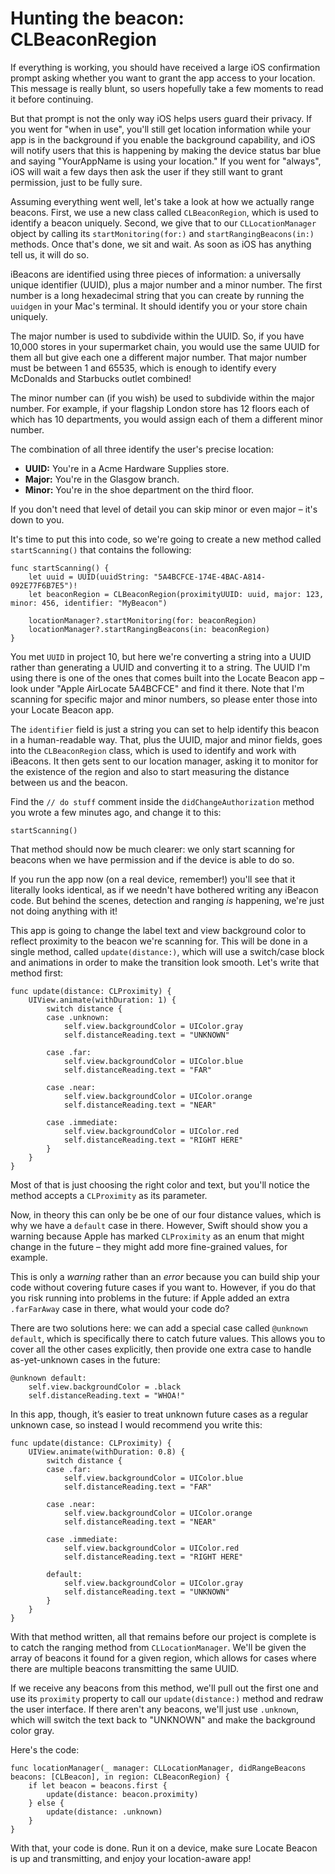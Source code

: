 # Hunting the beacon: CLBeaconRegion

<!-- YOUTUBE: HcS4U4aOeCI -->

If everything is working, you should have received a large iOS confirmation prompt asking whether you want to grant the app access to your location. This message is really blunt, so users hopefully take a few moments to read it before continuing.

But that prompt is not the only way iOS helps users guard their privacy. If you went for "when in use", you'll still get location information while your app is in the background if you enable the background capability, and iOS will notify users that this is happening by making the device status bar blue and saying "YourAppName is using your location." If you went for "always", iOS will wait a few days then ask the user if they still want to grant permission, just to be fully sure.

Assuming everything went well, let's take a look at how we actually range beacons. First, we use a new class called `CLBeaconRegion`, which is used to identify a beacon uniquely. Second, we give that to our `CLLocationManager` object by calling its `startMonitoring(for:)` and `startRangingBeacons(in:)` methods. Once that's done, we sit and wait. As soon as iOS has anything tell us, it will do so.

iBeacons are identified using three pieces of information: a universally unique identifier (UUID), plus a major number and a minor number. The first number is a long hexadecimal string that you can create by running the `uuidgen` in your Mac's terminal. It should identify you or your store chain uniquely.

The major number is used to subdivide within the UUID. So, if you have 10,000 stores in your supermarket chain, you would use the same UUID for them all but give each one a different major number. That major number must be between 1 and 65535, which is enough to identify every McDonalds and Starbucks outlet combined!

The minor number can (if you wish) be used to subdivide within the major number. For example, if your flagship London store has 12 floors each of which has 10 departments, you would assign each of them a different minor number.

The combination of all three identify the user's precise location:

- **UUID:** You're in a Acme Hardware Supplies store.
- **Major:** You're in the Glasgow branch.
- **Minor:** You're in the shoe department on the third floor.

If you don't need that level of detail you can skip minor or even major – it's down to you.

It's time to put this into code, so we're going to create a new method called `startScanning()` that contains the following:

    func startScanning() {
        let uuid = UUID(uuidString: "5A4BCFCE-174E-4BAC-A814-092E77F6B7E5")!
        let beaconRegion = CLBeaconRegion(proximityUUID: uuid, major: 123, minor: 456, identifier: "MyBeacon")

        locationManager?.startMonitoring(for: beaconRegion)
        locationManager?.startRangingBeacons(in: beaconRegion)
    }

You met `UUID` in project 10, but here we're converting a string into a UUID rather than generating a UUID and converting it to a string. The UUID I'm using there is one of the ones that comes built into the Locate Beacon app – look under "Apple AirLocate 5A4BCFCE" and find it there. Note that I'm scanning for specific major and minor numbers, so please enter those into your Locate Beacon app.

The `identifier` field is just a string you can set to help identify this beacon in a human-readable way. That, plus the UUID, major and minor fields, goes into the `CLBeaconRegion` class, which is used to identify and work with iBeacons. It then gets sent to our location manager, asking it to monitor for the existence of the region and also to start measuring the distance between us and the beacon.

Find the `// do stuff` comment inside the `didChangeAuthorization` method you wrote a few minutes ago, and change it to this:

    startScanning()

That method should now be much clearer: we only start scanning for beacons when we have permission and if the device is able to do so.

If you run the app now (on a real device, remember!) you'll see that it literally looks identical, as if we needn't have bothered writing any iBeacon code. But behind the scenes, detection and ranging *is* happening, we're just not doing anything with it!

This app is going to change the label text and view background color to reflect proximity to the beacon we're scanning for. This will be done in a single method, called `update(distance:)`, which will use a switch/case block and animations in order to make the transition look smooth. Let's write that method first:

    func update(distance: CLProximity) {
        UIView.animate(withDuration: 1) {
            switch distance {
            case .unknown:
                self.view.backgroundColor = UIColor.gray
                self.distanceReading.text = "UNKNOWN"

            case .far:
                self.view.backgroundColor = UIColor.blue
                self.distanceReading.text = "FAR"

            case .near:
                self.view.backgroundColor = UIColor.orange
                self.distanceReading.text = "NEAR"

            case .immediate:
                self.view.backgroundColor = UIColor.red
                self.distanceReading.text = "RIGHT HERE"
            }
        }
    }

Most of that is just choosing the right color and text, but you'll notice the method accepts a `CLProximity` as its parameter.

Now, in theory this can only be be one of our four distance values, which is why we have a `default` case in there. However, Swift should show you a warning because Apple has marked `CLProximity` as an enum that might change in the future – they might add more fine-grained values, for example. 

This is only a *warning* rather than an *error* because you can build ship your code without covering future cases if you want to. However, if you do that you risk running into problems in the future: if Apple added an extra `.farFarAway` case in there, what would your code do?

There are two solutions here: we can add a special case called `@unknown default`, which is specifically there to catch future values. This allows you to cover all the other cases explicitly, then provide one extra case to handle as-yet-unknown cases in the future:

    @unknown default:
        self.view.backgroundColor = .black
        self.distanceReading.text = "WHOA!"
    
In this app, though, it’s easier to treat unknown future cases as a regular unknown case, so instead I would recommend you write this:

    func update(distance: CLProximity) {
        UIView.animate(withDuration: 0.8) {
            switch distance {
            case .far:
                self.view.backgroundColor = UIColor.blue
                self.distanceReading.text = "FAR"

            case .near:
                self.view.backgroundColor = UIColor.orange
                self.distanceReading.text = "NEAR"

            case .immediate:
                self.view.backgroundColor = UIColor.red
                self.distanceReading.text = "RIGHT HERE"
                
            default:
                self.view.backgroundColor = UIColor.gray
                self.distanceReading.text = "UNKNOWN"
            }
        }
    }

With that method written, all that remains before our project is complete is to catch the ranging method from `CLLocationManager`. We'll be given the array of beacons it found for a given region, which allows for cases where there are multiple beacons transmitting the same UUID.

If we receive any beacons from this method, we'll pull out the first one and use its `proximity` property to call our `update(distance:)` method and redraw the user interface. If there aren't any beacons, we'll just use `.unknown`, which will switch the text back to "UNKNOWN" and make the background color gray.

Here's the code:

    func locationManager(_ manager: CLLocationManager, didRangeBeacons beacons: [CLBeacon], in region: CLBeaconRegion) {
        if let beacon = beacons.first {
            update(distance: beacon.proximity)
        } else {
            update(distance: .unknown)
        }
    }

With that, your code is done. Run it on a device, make sure Locate Beacon is up and transmitting, and enjoy your location-aware app!
